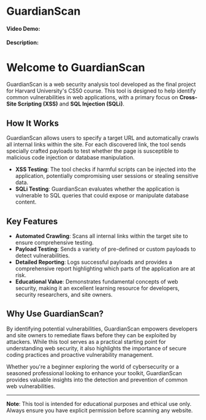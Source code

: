 # GuardianScan
#### Video Demo:  <URL HERE>
#### Description:
# Welcome to **GuardianScan**

GuardianScan is a web security analysis tool developed as the final project for Harvard University's CS50 course. This tool is designed to help identify common vulnerabilities in web applications, with a primary focus on **Cross-Site Scripting (XSS)** and **SQL Injection (SQLi)**.

## How It Works

GuardianScan allows users to specify a target URL and automatically crawls all internal links within the site. For each discovered link, the tool sends specially crafted payloads to test whether the page is susceptible to malicious code injection or database manipulation. 

- **XSS Testing**: The tool checks if harmful scripts can be injected into the application, potentially compromising user sessions or stealing sensitive data.
- **SQLi Testing**: GuardianScan evaluates whether the application is vulnerable to SQL queries that could expose or manipulate database content.

## Key Features

- **Automated Crawling**: Scans all internal links within the target site to ensure comprehensive testing.
- **Payload Testing**: Sends a variety of pre-defined or custom payloads to detect vulnerabilities.
- **Detailed Reporting**: Logs successful payloads and provides a comprehensive report highlighting which parts of the application are at risk.
- **Educational Value**: Demonstrates fundamental concepts of web security, making it an excellent learning resource for developers, security researchers, and site owners.

## Why Use GuardianScan?

By identifying potential vulnerabilities, GuardianScan empowers developers and site owners to remediate flaws before they can be exploited by attackers. While this tool serves as a practical starting point for understanding web security, it also highlights the importance of secure coding practices and proactive vulnerability management.

Whether you're a beginner exploring the world of cybersecurity or a seasoned professional looking to enhance your toolkit, GuardianScan provides valuable insights into the detection and prevention of common web vulnerabilities.

---

**Note**: This tool is intended for educational purposes and ethical use only. Always ensure you have explicit permission before scanning any website.